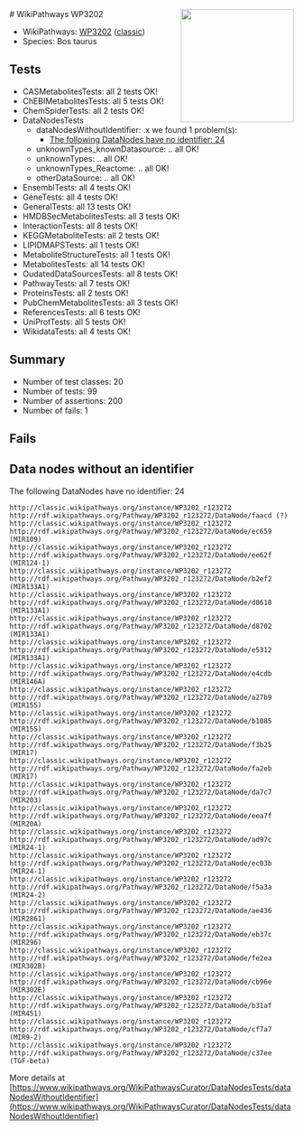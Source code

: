 <img style="float: right; width: 200px" src="https://upload.wikimedia.org/wikipedia/commons/thumb/8/83/Wplogo_with_text_500.png/640px-Wplogo_with_text_500.png" />
# WikiPathways WP3202

* WikiPathways: [WP3202](https://wikipathways.org/pathways/WP3202) ([classic](https://classic.wikipathways.org/instance/WP3202))
* Species: Bos taurus
## Tests
* CASMetabolitesTests: all 2 tests OK!
* ChEBIMetabolitesTests: all 5 tests OK!
* ChemSpiderTests: all 2 tests OK!
* DataNodesTests
    * dataNodesWithoutIdentifier: .x we found 1 problem(s):
        * [The following DataNodes have no identifier: 24](#8792c4b3)
    * unknownTypes_knownDatasource: .. all OK!
    * unknownTypes: .. all OK!
    * unknownTypes_Reactome: .. all OK!
    * otherDataSource: .. all OK!
* EnsemblTests: all 4 tests OK!
* GeneTests: all 4 tests OK!
* GeneralTests: all 13 tests OK!
* HMDBSecMetabolitesTests: all 3 tests OK!
* InteractionTests: all 8 tests OK!
* KEGGMetaboliteTests: all 2 tests OK!
* LIPIDMAPSTests: all 1 tests OK!
* MetaboliteStructureTests: all 1 tests OK!
* MetabolitesTests: all 14 tests OK!
* OudatedDataSourcesTests: all 8 tests OK!
* PathwayTests: all 7 tests OK!
* ProteinsTests: all 2 tests OK!
* PubChemMetabolitesTests: all 3 tests OK!
* ReferencesTests: all 6 tests OK!
* UniProtTests: all 5 tests OK!
* WikidataTests: all 4 tests OK!


## Summary

* Number of test classes: 20
* Number of tests: 99
* Number of assertions: 200
* Number of fails: 1

## Fails

<a name="8792c4b3" />

## Data nodes without an identifier

The following DataNodes have no identifier: 24
```
http://classic.wikipathways.org/instance/WP3202_r123272 http://rdf.wikipathways.org/Pathway/WP3202_r123272/DataNode/faacd (?)
http://classic.wikipathways.org/instance/WP3202_r123272 http://rdf.wikipathways.org/Pathway/WP3202_r123272/DataNode/ec659 (MIR109)
http://classic.wikipathways.org/instance/WP3202_r123272 http://rdf.wikipathways.org/Pathway/WP3202_r123272/DataNode/ee62f (MIR124-1)
http://classic.wikipathways.org/instance/WP3202_r123272 http://rdf.wikipathways.org/Pathway/WP3202_r123272/DataNode/b2ef2 (MIR133A1)
http://classic.wikipathways.org/instance/WP3202_r123272 http://rdf.wikipathways.org/Pathway/WP3202_r123272/DataNode/d8618 (MIR133A1)
http://classic.wikipathways.org/instance/WP3202_r123272 http://rdf.wikipathways.org/Pathway/WP3202_r123272/DataNode/d8702 (MIR133A1)
http://classic.wikipathways.org/instance/WP3202_r123272 http://rdf.wikipathways.org/Pathway/WP3202_r123272/DataNode/e5312 (MIR133A1)
http://classic.wikipathways.org/instance/WP3202_r123272 http://rdf.wikipathways.org/Pathway/WP3202_r123272/DataNode/e4cdb (MIR146A)
http://classic.wikipathways.org/instance/WP3202_r123272 http://rdf.wikipathways.org/Pathway/WP3202_r123272/DataNode/a27b9 (MIR155)
http://classic.wikipathways.org/instance/WP3202_r123272 http://rdf.wikipathways.org/Pathway/WP3202_r123272/DataNode/b1085 (MIR155)
http://classic.wikipathways.org/instance/WP3202_r123272 http://rdf.wikipathways.org/Pathway/WP3202_r123272/DataNode/f3b25 (MIR17)
http://classic.wikipathways.org/instance/WP3202_r123272 http://rdf.wikipathways.org/Pathway/WP3202_r123272/DataNode/fa2eb (MIR17)
http://classic.wikipathways.org/instance/WP3202_r123272 http://rdf.wikipathways.org/Pathway/WP3202_r123272/DataNode/da7c7 (MIR203)
http://classic.wikipathways.org/instance/WP3202_r123272 http://rdf.wikipathways.org/Pathway/WP3202_r123272/DataNode/eea7f (MIR20A)
http://classic.wikipathways.org/instance/WP3202_r123272 http://rdf.wikipathways.org/Pathway/WP3202_r123272/DataNode/ad97c (MIR24-1)
http://classic.wikipathways.org/instance/WP3202_r123272 http://rdf.wikipathways.org/Pathway/WP3202_r123272/DataNode/ec03b (MIR24-1)
http://classic.wikipathways.org/instance/WP3202_r123272 http://rdf.wikipathways.org/Pathway/WP3202_r123272/DataNode/f5a3a (MIR24-2)
http://classic.wikipathways.org/instance/WP3202_r123272 http://rdf.wikipathways.org/Pathway/WP3202_r123272/DataNode/ae436 (MIR2861)
http://classic.wikipathways.org/instance/WP3202_r123272 http://rdf.wikipathways.org/Pathway/WP3202_r123272/DataNode/eb37c (MIR296)
http://classic.wikipathways.org/instance/WP3202_r123272 http://rdf.wikipathways.org/Pathway/WP3202_r123272/DataNode/fe2ea (MIR302B)
http://classic.wikipathways.org/instance/WP3202_r123272 http://rdf.wikipathways.org/Pathway/WP3202_r123272/DataNode/cb96e (MIR302E)
http://classic.wikipathways.org/instance/WP3202_r123272 http://rdf.wikipathways.org/Pathway/WP3202_r123272/DataNode/b31af (MIR451)
http://classic.wikipathways.org/instance/WP3202_r123272 http://rdf.wikipathways.org/Pathway/WP3202_r123272/DataNode/cf7a7 (MIR9-2)
http://classic.wikipathways.org/instance/WP3202_r123272 http://rdf.wikipathways.org/Pathway/WP3202_r123272/DataNode/c37ee (TGF-beta)
```

More details at [https://www.wikipathways.org/WikiPathwaysCurator/DataNodesTests/dataNodesWithoutIdentifier](https://www.wikipathways.org/WikiPathwaysCurator/DataNodesTests/dataNodesWithoutIdentifier)

